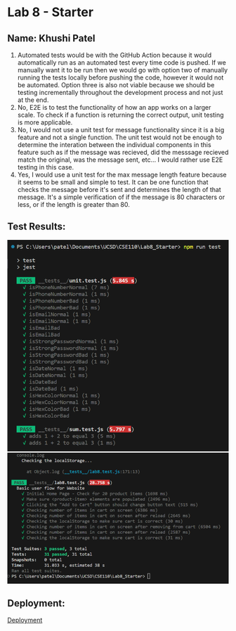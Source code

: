 # Lab 8 - Starter
## Name: Khushi Patel

1. Automated tests would be with the GitHub Action because it would automatically run as an automated test every time code is pushed. If we manually want it to be run then we would go with option two of manually running the tests locally before pushing the code, however it would not be automated. Option three is also not viable because we should be testing incrementally throughout the development process and not just at the end.
2. No, E2E is to test the functionality of how an app works on a larger scale. To check if a function is returning the correct output, unit testing is more applicable. 
3. No, I would not use a unit test for message functionality since it is a big feature and not a single function. The unit test would not be enough to determine the interation between the individual components in this feature such as if the message was recieved, did the messsage recieved match the original, was the message sent, etc... I would rather use E2E testing in this case.
4. Yes, I would use a unit test for the max message length feature because it seems to be small and simple to test. It can be one function that checks the message before it's sent and determines the length of that message. It's a simple verification of if the message is 80 characters or less, or if the length is greater than 80.

## Test Results: 
![Unit and sum tests](testspassunitsum.png)
![Lab 8 tests](testspasslab8.png)

## Deployment:
[Deployment](https://khushijpatel.github.io/Lab8_Starter/)
